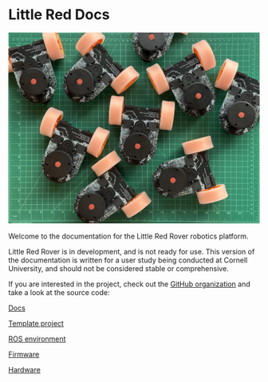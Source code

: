 # Little Red Docs

![Many rovers on a table](./_images/home_page.webp)

Welcome to the documentation for the Little Red Rover robotics platform.

Little Red Rover is in development, and is not ready for use.
This version of the documentation is written for a user study being conducted at Cornell University, and should not be considered stable or comprehensive.

If you are interested in the project, check out the [GitHub organization](https://github.com/little-red-rover) and take a look at the source code:

[Docs](https://github.com/little-red-rover/lrr-docs)

[Template project](https://github.com/little-red-rover/lrr-template-project)

[ROS environment](https://github.com/little-red-rover/lrr-ros)

[Firmware](https://github.com/little-red-rover/lrr-firmware)

[Hardware](https://github.com/little-red-rover/lrr-hardware)
